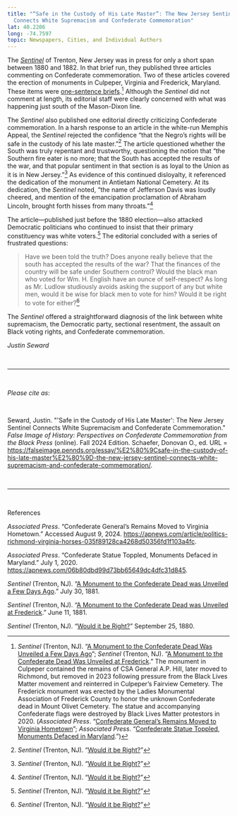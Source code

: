 ```yaml
---
title: "“Safe in the Custody of His Late Master”: The New Jersey Sentinel
  Connects White Supremacism and Confederate Commemoration"
lat: 40.2206
long: -74.7597
topic: Newspapers, Cities, and Individual Authors
---
```

The *[Sentinel](https://infoweb-newsbank-com.proxy.library.upenn.edu/apps/readex/publication-browse?p=EANAAA&t=pubname%3A12B71455EDA827F8%21Sentinel&year=1882)* of Trenton, New Jersey was in press for only a short span between 1880 and 1882. In that brief run, they published three articles commenting on Confederate commemoration. Two of these articles covered the erection of monuments in Culpeper, Virginia and Frederick, Maryland. These items were [one-sentence briefs](https://falseimage.pennds.org/essay/numbers-and-news-briefs-in-kansas%E2%80%99-black-press/).[^1] Although the *Sentinel* did not comment at length, its editorial staff were clearly concerned with what was happening just south of the Mason-Dixon line. 

The *Sentinel* also published one editorial directly criticizing Confederate commemoration. In a harsh response to an article in the white-run Memphis Appeal, the *Sentinel* rejected the confidence “that the Negro’s rights will be safe in the custody of his late master.”[^2] The article questioned whether the South was truly repentant and trustworthy, questioning the notion that “the Southern fire eater is no more; that the South has accepted the results of the war, and that popular sentiment in that section is as loyal to the Union as it is in New Jersey.”[^3] As evidence of this continued disloyalty, it referenced the dedication of the monument in Antietam National Cemetery. At its dedication, the *Sentinel* noted, “the name of Jefferson Davis was loudly cheered, and mention of the emancipation proclamation of Abraham Lincoln, brought forth hisses from many throats.”[^4]

The article—published just before the 1880 election—also attacked Democratic politicians who continued to insist that their primary constituency was white voters.[^4] The editorial concluded with a series of frustrated questions: 

> Have we been told the truth? Does anyone really believe that the south has accepted the results of the war? That the finances of the country will be safe under Southern control? Would the black man who voted for Wm. H. English have an ounce of self-respect? As long as Mr. Ludlow studiously avoids asking the support of any but white men, would it be wise for black men to vote for him? Would it be right to vote for either?[^6]

The *Sentinel* offered a straightforward diagnosis of the link between white supremacism, the Democratic party, sectional resentment, the assault on Black voting rights, and Confederate commemoration.

*Justin Seward*

<br>

<hr>

<br>

*Please cite as*: 

<br>

Seward, Justin. "'Safe in the Custody of His Late Master': The New Jersey Sentinel Connects White Supremacism and Confederate Commemoration." *False Image of History: Perspectives on Confederate Commemoration from the Black Press* (online). Fall 2024 Edition. Schaefer, Donovan O., ed. URL = https://falseimage.pennds.org/essay/%E2%80%9Csafe-in-the-custody-of-his-late-master%E2%80%9D-the-new-jersey-sentinel-connects-white-supremacism-and-confederate-commemoration/.

<br>

<hr>

<br>

References

*Associated Press*. “Confederate General’s Remains Moved to Virginia Hometown.” Accessed August 9, 2024. https://apnews.com/article/politics-richmond-virginia-horses-035f89128ca4268d50356fd1f103a4fc.

*Associated Press*. “Confederate Statue Toppled, Monuments Defaced in Maryland.” July 1, 2020. https://apnews.com/06b80dbd99d73bb65649dc4dfc31d845.

*Sentinel* (Trenton, NJ). “[A Monument to the Confederate Dead was Unveiled a Few Days Ago](https://infoweb-newsbank-com.proxy.library.upenn.edu/apps/readex/publication-browse?p=EANAAA&t=pubname%3A12B71455EDA827F8%21Sentinel&year=1882).” July 30, 1881.

*Sentinel* (Trenton, NJ). “[A Monument to the Confederate Dead was Unveiled at Frederick](https://infoweb-newsbank-com.proxy.library.upenn.edu/apps/readex/publication-browse?p=EANAAA&t=pubname%3A12B71455EDA827F8%21Sentinel&year=1882).” June 11, 1881.

*Sentinel* (Trenton, NJ). “[Would it be Right?](https://infoweb-newsbank-com.proxy.library.upenn.edu/apps/readex/publication-browse?p=EANAAA&t=pubname%3A12B71455EDA827F8%21Sentinel&year=1882)” September 25, 1880.

[^1]: *Sentinel* (Trenton, NJ). “[A Monument to the Confederate Dead Was Unveiled a Few Days Ago](https://infoweb-newsbank-com.proxy.library.upenn.edu/apps/readex/publication-browse?p=EANAAA&t=pubname%3A12B71455EDA827F8%21Sentinel&year=1882)”; *Sentinel* (Trenton, NJ). “[A Monument to the Confederate Dead Was Unveiled at Frederick](https://infoweb-newsbank-com.proxy.library.upenn.edu/apps/readex/publication-browse?p=EANAAA&t=pubname%3A12B71455EDA827F8%21Sentinel&year=1882).” The monument in Culpeper contained the remains of CSA General A.P. Hill, later moved to Richmond, but removed in 2023 following pressure from the Black Lives Matter movement and reinterred in Culpeper’s Fairview Cemetery. The Frederick monument was erected by the Ladies Monumental Association of Frederick County to honor the unknown Confederate dead in Mount Olivet Cemetery. The statue and accompanying Confederate flags were destroyed by Black Lives Matter protestors in 2020. (*Associated Press*. “[Confederate General’s Remains Moved to Virginia Hometown](https://apnews.com/article/politics-richmond-virginia-horses-035f89128ca4268d50356fd1f103a4fc)”; *Associated Press*. “[Confederate Statue Toppled, Monuments Defaced in Maryland](https://apnews.com/06b80dbd99d73bb65649dc4dfc31d845).”)

[^2]: *Sentinel* (Trenton, NJ). “[Would it be Right?](https://infoweb-newsbank-com.proxy.library.upenn.edu/apps/readex/publication-browse?p=EANAAA&t=pubname%3A12B71455EDA827F8%21Sentinel&year=1882)”

[^3]: *Sentinel* (Trenton, NJ). “[Would it be Right?](https://infoweb-newsbank-com.proxy.library.upenn.edu/apps/readex/publication-browse?p=EANAAA&t=pubname%3A12B71455EDA827F8%21Sentinel&year=1882)”

[^4]: *Sentinel* (Trenton, NJ). “[Would it be Right?](https://infoweb-newsbank-com.proxy.library.upenn.edu/apps/readex/publication-browse?p=EANAAA&t=pubname%3A12B71455EDA827F8%21Sentinel&year=1882)”

[^5]: *Sentinel* (Trenton, NJ). “[Would it be Right?](https://infoweb-newsbank-com.proxy.library.upenn.edu/apps/readex/publication-browse?p=EANAAA&t=pubname%3A12B71455EDA827F8%21Sentinel&year=1882)”

[^6]: *Sentinel* (Trenton, NJ). “[Would it be Right?](https://infoweb-newsbank-com.proxy.library.upenn.edu/apps/readex/publication-browse?p=EANAAA&t=pubname%3A12B71455EDA827F8%21Sentinel&year=1882)”
